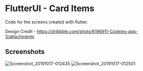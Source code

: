 # FlutterUI - Card Items

Code for the screens created with flutter.

Design Credit - https://dribbble.com/shots/6196911-Cookies-app-3/attachments

## Screenshots

![Screenshot_20191017-012435](https://user-images.githubusercontent.com/8137504/66954025-34449980-f07d-11e9-95c4-8c1a0938852c.png)
![Screenshot_20191017-012501](https://user-images.githubusercontent.com/8137504/66954027-34449980-f07d-11e9-8e28-1467e0091c78.png)
